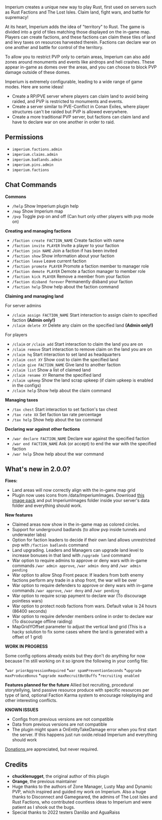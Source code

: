 Imperium creates a unique new way to play Rust, first used on servers such as Rust Factions and The Lost Isles. Claim land, fight wars, and battle for supremacy!

At its heart, Imperium adds the idea of "territory" to Rust. The game is divided into a grid of tiles matching those displayed on the in-game map. Players can create factions, and these factions can claim these tiles of land and levy taxes on resources harvested therein. Factions can declare war on one another and battle for control of the territory.

To allow you to restrict PVP only to certain areas, Imperium can also add zones around monuments and events like airdrops and heli crashes. These appear in-game as domes over the areas, and you can choose to block PVP damage outside of these domes.

Imperium is extremely configurable, leading to a wide range of game modes. Here are some ideas!

* Create a RP/PVE server where players can claim land to avoid being raided, and PVP is restricted to monuments and events.
* Create a server similar to PVE-Conflict in Conan Exiles, where player structures can't be raided but PVP is allowed everywhere.
* Create a more traditional PVP server, but factions can claim land and have to declare war on one another in order to raid.

## Permissions

* `imperium.factions.admin`
* `imperium.claims.admin`
* `imperium.badlands.admin`
* `imperium.pins.admin`
* `imperium.factions`
## Chat Commands
**Commons**
* `/help` Show Imperium plugin help
* `/map` Show Imperium map
* `/pvp` Toggle pvp on and off (Can hurt only other players with pvp mode on)

**Creating and managing factions**
* `/faction create FACTION_NAME` Create faction with name
* `/faction invite PLAYER` Invite a player to your faction
* `/faction join NAME` Join a faction if has been invited
* `/faction show` Show information about your faction
* `/faction leave` Leave current faction
* `/faction promote PLAYER` Promote a faction member to manager role
* `/faction demote PLAYER` Demote a faction manager to member role
* `/faction kick PLAYER` Remove a member from your faction
* `/faction disband forever` Permanently disband your faction
* `/faction help` Show help about the faction command

**Claiming and managing land**

For server admins
* `/claim assign FACTION_NAME` Start interaction to assign claim to specified faction **(Admin only!)**
* `/claim delete XY` Delete any claim on the specified land **(Admin only!)**

For players
* `/claim` or `/claim add` Start interaction to claim the land you are on
* `/claim remove` Start interaction to remove claim on the land you are on
* `/claim hq` Start interaction to set land as headquarters
* `/claim cost XY` Show cost to claim the specified land
* `/claim give FACTION_NAME` Give land to another faction
* `/claim list` Show a list of claimed land
* `/claim rename XY` Rename the specified land
* `/claim upkeep` Show the land scrap upkeep (if claim upkeep is enabled in the configs)
* `/claim help` Show help about the claim command

**Managing taxes**
* `/tax chest` Start interaction to set faction's tax chest
* `/tax rate XX` Set faction tax rate percentage
* `/tax help` Show help about the tax command

**Declaring war against other factions**
* `/war declare FACTION_NAME` Declare war against the specified faction
* `/war end FACTION_NAME` Ask (or accept) to end the war with the specified faction
* `/war help` Show help about the war command

## What's new in 2.0.0?
**Fixes:**
* Land areas will now correctly align with the in-game map grid
* Plugin now uses icons from /data/ImperiumImages. Download [this image pack](https://github.com/vicbarbosa/rust-imperium-images/archive/refs/heads/master.zip) and put ImperiumImages folder inside your server's data folder and everything should work.

**New features**
* Claimed areas now show in the in-game map as colored circles.
* Support for underground badlands (to allow pvp inside tunnels and underwater labs)
* Option for faction leaders to decide if their own land allows unrestricted pvp with `/faction badlands` command
* Land upgrading. Leaders and Managers can upgrade land level to increase bonuses in that land with `/upgrade land` command
* War option to require admins to approve or deny wars with in-game commands `/war admin approve`, `/war admin deny` and `/war admin pending`
* War option to allow Shop Front peace: If leaders from both enemy factions perform any trade in a shop front, the war will be over
* War option to require defenders to approve or deny wars with in-game commands  `/war approve`, `/war deny` and `/war pending`
* War option to require scrap payment to declare war (To discourage pointless wars)
* War option to protect noob factions from wars. Default value is 24 hours (86400 seconds)
* War option to require defender members online in order to declare war (To discourage offline raiding)
* MapGridYOffset parameter to adjust the vertical land grid (This is a hacky solution to fix some cases where the land is generated with a offset of 1 grid) 

**WORK IN PROGRESS**

Some config options already exists but they don't do anything for now because I'm still working on it so ignore the following in your config file:

*`war priorAggressionRequired`
*`war spamPreventionSeconds`
*`upgrade maxProduceBonus`
*`upgrade maxRecruitBotBuffs`
*`recruiting enabled`

**Features planned for the future**
Allied bot recruiting, procedural storytellying, land passive resource produce with specific resources per type of land, optional Faction Karma system to encourage roleplaying and other interesting conflicts.

**KNOWN ISSUES**
* Configs from previous versions are not compatible
* Data from previous versions are not compatible
* The plugin might spam a OnEntityTakeDamage error when you first start the server. If this happens just run oxide.reload Imperium and everything should work

[Donations ](https://www.paypal.com/donate/?token=kS3ubEttzXAW5nN07ZuubIvdge3i2pj7zSM2YzaCd9mj_oFI6JQikZi72Wtfe1u7HUnKY3DoUsQRjvjH&locale.x=US) are appreciated, but never required.

## Credits
- **chucklenugget**, the original author of this plugin 
- **Orange**, the previous maintainer
- Huge thanks to the authors of Zone Manager, Lusty Map and Dynamic PVP, which inspired and guided my work on Imperium. Also a huge thanks to Disconnect and Gamegeared, the admins of The Lost Isles and Rust Factions, who contributed countless ideas to Imperium and were patient as I shook out the bugs.
- Special thanks to 2022 testers Danilão and AguaRaiss